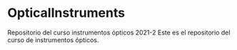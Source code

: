 # OpticalInstruments
Repositorio del curso instrumentos ópticos 2021-2
Este es el repositorio del curso de instrumentos ópticos. 
